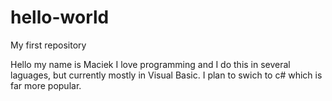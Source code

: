 # hello-world
My first repository

Hello my name is Maciek I love programming and I do this in several laguages, but currently mostly in Visual Basic. I plan to swich to c# which is far more popular. 
